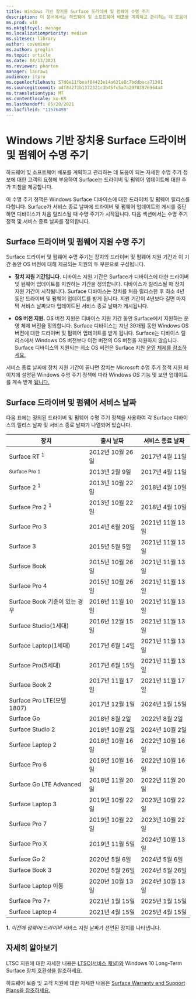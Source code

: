```yaml
---
title: Windows 기반 장치용 Surface 드라이버 및 펌웨어 수명 주기
description: 이 문서에서는 하드웨어 및 소프트웨어 배포를 계획하고 관리하는 데 도움이 되는 자세한 수명 주기 정보를 제공합니다.
ms.prod: w10
ms.mktglfcycl: manage
ms.localizationpriority: medium
ms.sitesec: library
author: coveminer
ms.author: greglin
ms.topic: article
ms.date: 04/13/2021
ms.reviewer: phorton
manager: laurawi
audience: itpro
ms.openlocfilehash: 57d6e11fbeaf84423e14a621a8c7bddbaca71301
ms.sourcegitcommit: a4f8d271b1372321c3b45fc5a7a29703976964a4
ms.translationtype: MT
ms.contentlocale: ko-KR
ms.lasthandoff: 05/20/2021
ms.locfileid: "11576498"
---
```

# <a name="surface-driver-and-firmware-lifecycle-for-windows-based-devices"></a>Windows 기반 장치용 Surface 드라이버 및 펌웨어 수명 주기
 
하드웨어 및 소프트웨어 배포를 계획하고 관리하는 데 도움이 되는 자세한 수명 주기 정보에 대한 고객의 요청에 부응하여 Surface는 드라이버 및 펌웨어 업데이트에 대한 추가 지침을 제공합니다.
 
이 수명 주기 정책은 Windows Surface 디바이스에 대한 드라이버 및 펌웨어 릴리스를 다합니다. Surface가 서비스 종료 날짜에 드라이버 및 펌웨어 업데이트의 게시를 중단하면 디바이스가 처음 릴리스될 때 수명 주기가 시작됩니다. 다음 섹션에서는 수명 주기 정책 및 서비스 종료 날짜를 정의합니다.

## <a name="surface-driver-and-firmware-support-lifecycle"></a>Surface 드라이버 및 펌웨어 지원 수명 주기
 
Surface 드라이버 및 펌웨어 수명 주기는 장치의 드라이버 및 펌웨어 지원 기간과 이 기간 동안 OS 버전에 대해 제공되는 지원의 두 부분으로 구성됩니다.

- **장치 지원 기간입니다.** 디바이스 지원 기간은 Surface가 디바이스에 대한 드라이버 및 펌웨어 업데이트를 지원하는 기간을 정의합니다. 디바이스가 릴리스될 때 장치 지원 기간이 시작됩니다. Surface 디바이스는 장치를 처음 릴리스한 후 최소 4년 동안 드라이버 및 펌웨어 업데이트를 받게 됩니다. 지원 기간이 4년보다 길면 마지막 서비스 날짜보다 업데이트된 서비스 종료 날짜가 게시됩니다.

- **OS 버전 지원.** OS 버전 지원은 디바이스 지원 기간 동안 Surface에서 지원하는 운영 체제 버전을 정의합니다. Surface 디바이스는 지난 30개월 동안 Windows OS 버전에 대한 드라이버 및 펌웨어 업데이트를 받게 됩니다. Surface는 디바이스 릴리스에서 Windows OS 버전보다 이전 버전의 OS 버전을 지원하지 않습니다. Surface 디바이스의 지원되는 최소 OS 버전은 Surface 지원 [운영 체제를 참조하세요.](https://support.microsoft.com/help/2858199/surface-supported-operating-systems)  

 
서비스 종료 날짜에 장치 지원 기간이 끝나면 장치는 Microsoft 수명 주기 정책 지원 페이지에 설명된 Windows 수명 주기 정책에 따라 Windows OS 기능 및 보안 업데이트를 계속 받게 [됩니다.](https://support.microsoft.com/hub/4095338/microsoft-lifecycle-policy)
 

## <a name="surface-driver-and-firmware-servicing-dates"></a>Surface 드라이버 및 펌웨어 서비스 날짜

다음 표에는 정의된 드라이버 및 펌웨어 수명 주기 정책을 사용하여 각 Surface 디바이스의 릴리스 날짜 및 서비스 종료 날짜가 나열되어 있습니다.
 

 장치                             | 출시 날짜 | 서비스 종료 날짜 |
| ---------------------------------- | ------------ | --------------------- |
| Surface RT <sup> 1</sup>             | 2012년 10월 26일   | 2017년 4월 11일             |
| <sup>Surface Pro 1</sup>            | 2013년 2월 9일     | 2017년 4월 11일             |
| Surface 2 <sup> 1</sup>              | 2013년 10월 22일   | 2018년 4월 10일             |
| Surface Pro 2 <sup> 1</sup>          | 2013년 10월 22일   | 2018년 4월 10일             |
| Surface Pro 3                      | 2014년 6월 20일    | 2021년 11월 13일            |
| Surface 3                          | 2015년 5월 5일     | 2021년 11월 13일            |
| Surface Book                       | 2015년 10월 26일   | 2021년 11월 13일            |
| Surface Pro 4                      | 2015년 10월 26일   | 2021년 11월 13일            |
| Surface Book 기준이 있는 경우 | 2016년 11월 10일   | 2021년 11월 13일            |
| Surface Studio(1세대)           | 2016년 12월 15일   | 2021년 11월 13일            |
| Surface Laptop(1세대)           | 2017년 6월 14일    | 2021년 11월 13일            |
| Surface Pro(5세대)              | 2017년 6월 15일    | 2021년 11월 13일            |
| Surface Book 2                     | 2017년 11월 17일   | 2021년 11월 17일            |
| Surface Pro LTE(모델 1807)       | 2017년 12월 1일    | 2024년 1월 15일             |
| Surface Go                         | 2018년 8월 2일     | 2022년 8월 2일              |
| Surface Studio 2                   | 2018년 10월 2일    | 2024년 10월 2일             |
| Surface Laptop 2                   | 2018년 10월 16일   | 2022년 10월 16일            |
| Surface Pro 6                      | 2018년 10월 16일   | 2022년 10월 16일            |
| Surface Go LTE Advanced       | 2018년 11월 20일   | 2022년 11월 20일            |
| Surface Laptop 3                   | 2019년 10월 22일   | 2023년 10월 22일            |
| Surface Pro 7                      | 2019년 10월 22일   | 2023년 10월 22일            |
| Surface Pro X                      | 2019년 11월 5일    | 2024년 10월 13일             |
| Surface Go 2                       | 2020년 5월 6일     | 2024년 5월 6일              |
| Surface Book 3                     | 2020년 5월 26일    | 2024년 5월 26일             |
| Surface Laptop 이동                  | 2020년 10월 13일   | 2024년 10월 13일            |
| Surface Pro 7+                     | 2021년 1월 15일 | 2025년 1월 15일 |
| Surface Laptop 4                   | 2021년 4월 15일   | 2025년 4월 15일 |
 
 **1.** *이전에 펌웨어/드라이버* 서비스 지원 날짜가 선언된 장치를 나타냅니다.
 
## <a name="learn-more"></a>자세히 알아보기

LTSC 지원에 대한 자세한 내용은 [LTSC(서비스 채널)와](surface-device-compatibility-with-windows-10-ltsc.md) Windows 10 Long-Term Surface 장치 호환성을 참조하세요.

하드웨어 보증 및 고객 지원에 대한 자세한 내용은 [Surface Warranty and Support Plans을 참조하세요.](https://www.microsoft.com/surface/business/warranty-service-offerings-and-support)

